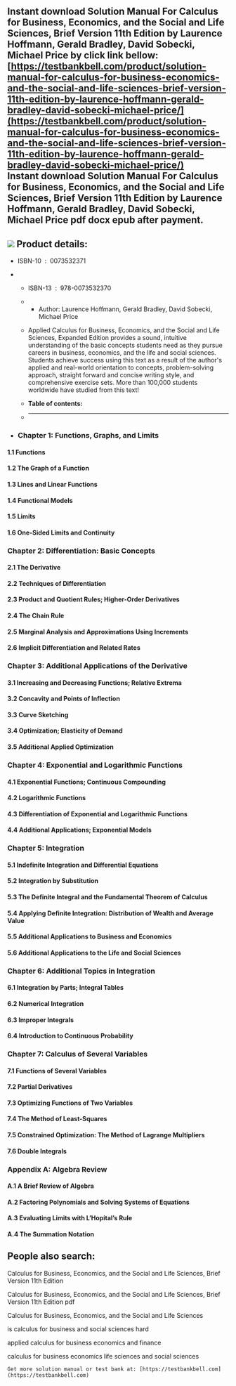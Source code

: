 Instant download **Solution Manual For Calculus for Business, Economics, and the Social and Life Sciences, Brief Version 11th Edition by Laurence Hoffmann, Gerald Bradley, David Sobecki, Michael Price** by click link bellow:  
[https://testbankbell.com/product/solution-manual-for-calculus-for-business-economics-and-the-social-and-life-sciences-brief-version-11th-edition-by-laurence-hoffmann-gerald-bradley-david-sobecki-michael-price/](https://testbankbell.com/product/solution-manual-for-calculus-for-business-economics-and-the-social-and-life-sciences-brief-version-11th-edition-by-laurence-hoffmann-gerald-bradley-david-sobecki-michael-price/)  
**Instant download Solution Manual For Calculus for Business, Economics, and the Social and Life Sciences, Brief Version 11th Edition by Laurence Hoffmann, Gerald Bradley, David Sobecki, Michael Price pdf docx epub after payment.**
---------------------------------------------------------------------------------------------------------------------------------------------------------------------------------------------------------------------------------------


![](https://testbankbell.com/wp-content/uploads/2023/05/image__40317.1413640660.1280.12801.jpg)
**Product details:**
--------------------


* ISBN-10 ‏ : ‎ 0073532371
* * ISBN-13 ‏ : ‎ 978-0073532370
  * * Author: Laurence Hoffmann, Gerald Bradley, David Sobecki, Michael Price
   
  * Applied Calculus for Business, Economics, and the Social and Life Sciences, Expanded Edition provides a sound, intuitive understanding of the basic concepts students need as they pursue careers in business, economics, and the life and social sciences. Students achieve success using this text as a result of the author's applied and real-world orientation to concepts, problem-solving approach, straight forward and concise writing style, and comprehensive exercise sets. More than 100,000 students worldwide have studied from this text!
  * **Table of contents:**
  * ----------------------
 
* ### Chapter 1: Functions, Graphs, and Limits

#### 1.1 Functions


#### 1.2 The Graph of a Function


#### 1.3 Lines and Linear Functions


#### 1.4 Functional Models


#### 1.5 Limits


#### 1.6 One-Sided Limits and Continuity


### Chapter 2: Differentiation: Basic Concepts


#### 2.1 The Derivative


#### 2.2 Techniques of Differentiation


#### 2.3 Product and Quotient Rules; Higher-Order Derivatives


#### 2.4 The Chain Rule


#### 2.5 Marginal Analysis and Approximations Using Increments


#### 2.6 Implicit Differentiation and Related Rates


### Chapter 3: Additional Applications of the Derivative


#### 3.1 Increasing and Decreasing Functions; Relative Extrema


#### 3.2 Concavity and Points of Inflection


#### 3.3 Curve Sketching


#### 3.4 Optimization; Elasticity of Demand


#### 3.5 Additional Applied Optimization


### Chapter 4: Exponential and Logarithmic Functions


#### 4.1 Exponential Functions; Continuous Compounding


#### 4.2 Logarithmic Functions


#### 4.3 Differentiation of Exponential and Logarithmic Functions


#### 4.4 Additional Applications; Exponential Models


### Chapter 5: Integration


#### 5.1 Indefinite Integration and Differential Equations


#### 5.2 Integration by Substitution


#### 5.3 The Definite Integral and the Fundamental Theorem of Calculus


#### 5.4 Applying Definite Integration: Distribution of Wealth and Average Value


#### 5.5 Additional Applications to Business and Economics


#### 5.6 Additional Applications to the Life and Social Sciences


### Chapter 6: Additional Topics in Integration


#### 6.1 Integration by Parts; Integral Tables


#### 6.2 Numerical Integration


#### 6.3 Improper Integrals


#### 6.4 Introduction to Continuous Probability


### Chapter 7: Calculus of Several Variables


#### 7.1 Functions of Several Variables


#### 7.2 Partial Derivatives


#### 7.3 Optimizing Functions of Two Variables


#### 7.4 The Method of Least-Squares


#### 7.5 Constrained Optimization: The Method of Lagrange Multipliers


#### 7.6 Double Integrals


### Appendix A: Algebra Review


#### A.1 A Brief Review of Algebra


#### A.2 Factoring Polynomials and Solving Systems of Equations


#### A.3 Evaluating Limits with L’Hopital’s Rule


#### A.4 The Summation Notation


**People also search:**
-----------------------


Calculus for Business, Economics, and the Social and Life Sciences, Brief Version 11th Edition

Calculus for Business, Economics, and the Social and Life Sciences, Brief Version 11th Edition pdf

Calculus for Business, Economics, and the Social and Life Sciences

is calculus for business and social sciences hard

applied calculus for business economics and finance

calculus for business economics life sciences and social sciences


    Get more solution manual or test bank at: [https://testbankbell.com](https://testbankbell.com)
